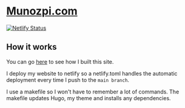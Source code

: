 
# [Munozpi.com](https://munozpi.com)


[![Netlify Status](https://api.netlify.com/api/v1/badges/7d00605d-360e-40b0-9125-d32fbb1a817c/deploy-status)](https://app.netlify.com/sites/elaborate-sprite-b67a31/deploys)
## How it works

You can go [here](https://www.munozpi.com/blog/about-this-site/) to see how I built this site.

I deploy my website to netlify so a netlify.toml handles the automatic deployment every time I push to the `main branch`.

I use a makefile so I won't have to remember a lot of commands. The makefile updates Hugo, my theme and installs any dependencies.


